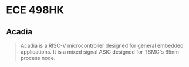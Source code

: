 # ECE 498HK

## Acadia
> Acadia is a RISC-V microcontroller designed for general embedded applications.
> It is a mixed signal ASIC designed for TSMC's 65nm process node.